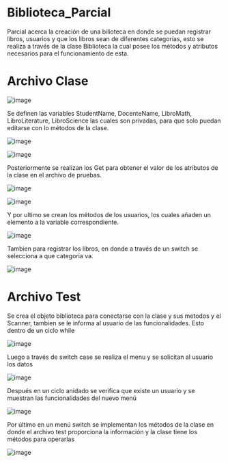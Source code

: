 # Biblioteca_Parcial

Parcial acerca la creación de una bilioteca en donde se puedan registrar libros, usuarios y que los libros sean de diferentes categorías, esto se realiza a través de la clase Biblioteca la cual posee los métodos y atributos necesarios para el funcionamiento de esta.

# Archivo Clase

![image](https://github.com/user-attachments/assets/801805aa-d079-40d4-8cc4-30b8995bce6e)

Se definen las variables StudentName, DocenteName, LibroMath, LibroLiterature, LibroScience las cuales son privadas, para que solo puedan editarse con lo métodos de la clase. 

![image](https://github.com/user-attachments/assets/147709c3-a9be-4b2e-84a2-3d11a16ce74b)

![image](https://github.com/user-attachments/assets/ba4d328e-3854-4f1d-9cd0-464576bc7192)

Posteriormente se realizan los Get para obtener el valor de los atributos de la clase en el archivo de pruebas. 

![image](https://github.com/user-attachments/assets/5992382d-2da0-42f9-ac51-bfb92886b2f1)

![image](https://github.com/user-attachments/assets/f31eddc7-22b1-40fc-921e-f347447996e7)

Y por ultimo se crean los métodos de los usuarios, los cuales añaden un elemento a la variable correspondiente.

![image](https://github.com/user-attachments/assets/015d684c-1ac2-40fa-b1ab-bfca3bc29955)

Tambien para registrar los libros, en donde a través de un switch se selecciona a que categoria va.

![image](https://github.com/user-attachments/assets/b5d35337-a601-484b-888e-1499bb0d5089)

# Archivo Test

Se crea el objeto biblioteca para conectarse con la clase y sus metodos y el Scanner, tambien se le informa al usuario de las funcionalidades. Esto dentro de un ciclo while

![image](https://github.com/user-attachments/assets/e164996c-61a0-4e59-adc4-9f9c42ddeef0)

Luego a través de switch case se realiza el menu y se solicitan al usuario los datos

![image](https://github.com/user-attachments/assets/beaecab5-df2a-48db-ae7a-c344f281604c)

Después en un ciclo anidado se verifica que existe un usuario y se muestran las funcionalidades del nuevo menú

![image](https://github.com/user-attachments/assets/93f7c83d-6047-44b7-b541-22da435ec539)

Por último en un menú switch se implementan los métodos de la clase en donde el archivo test proporciona la información y la clase tiene los métodos para operarlas

![image](https://github.com/user-attachments/assets/aab3ea4b-5a68-4705-aa6d-8ddab614b41f)


